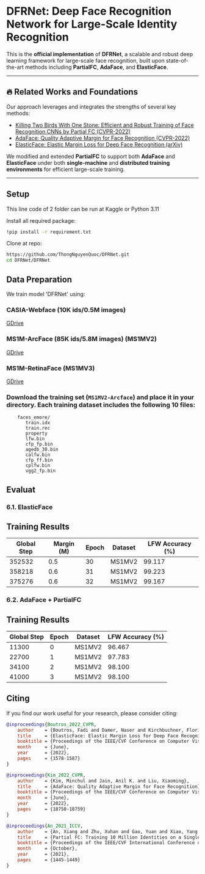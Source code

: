 # DFRNet: Deep Face Recognition Network for Large-Scale Identity Recognition

This is the **official implementation** of **DFRNet**, a scalable and robust deep learning framework for large-scale face recognition, built upon state-of-the-art methods including **PartialFC**, **AdaFace**, and **ElasticFace**.

---

## 🔥 Related Works and Foundations

Our approach leverages and integrates the strengths of several key methods:

- [Killing Two Birds With One Stone: Efficient and Robust Training of Face Recognition CNNs by Partial FC (CVPR-2022)](https://arxiv.org/abs/2203.15565)
- [AdaFace: Quality Adaptive Margin for Face Recognition (CVPR-2022)](https://arxiv.org/abs/2204.00964)
- [ElasticFace: Elastic Margin Loss for Deep Face Recognition (arXiv)](https://arxiv.org/pdf/2109.09416.pdf)

We modified and extended **PartialFC** to support both **AdaFace** and **ElasticFace** under both **single-machine** and **distributed training environments** for efficient large-scale training.

---

## Setup
This line code of 2 folder can be run at Kaggle or Python 3.11 

Install all required package:

```bash
!pip install -r requirement.txt
```

Clone at repo:
```bash
https://github.com/ThongNguyenQuoc/DFRNet.git
cd DFRNet/DFRNet
```

##  Data Preparation
We train model 'DFRNet' using:

### CASIA-Webface (10K ids/0.5M images) 
[GDrive](https://drive.google.com/file/d/1KxNCrXzln0lal3N4JiYl9cFOIhT78y1l/view?usp=sharing)

### MS1M-ArcFace (85K ids/5.8M images) (MS1MV2)

[GDrive](https://drive.google.com/file/d/1SXS4-Am3bsKSK615qbYdbA_FMVh3sAvR/view?usp=sharing)

### MS1M-RetinaFace (MS1MV3)

[GDrive](https://drive.google.com/file/d/1JgmzL9OLTqDAZE86pBgETtSQL4USKTFy/view?usp=sharing)

### Download the training set (`MS1MV2-Arcface`) and place it in your directory. Each training dataset includes the following 10 files:

```Shell
    faces_emore/
       train.idx
       train.rec
       property
       lfw.bin
       cfp_fp.bin
       agedb_30.bin
       calfw.bin
       cfp_ff.bin
       cplfw.bin
       vgg2_fp.bin
```

## Evaluat
### 6.1. ElasticFace

## Training Results

| Global Step | Margin (M) | Epoch | Dataset   | LFW Accuracy (%) |
|-------------|------------|-------|-----------|------------------|
| 352532      | 0.5        | 30    | MS1MV2    | 99.117           |
| 358218      | 0.6        | 31    | MS1MV2    | 99.223           |
| 375276      | 0.6        | 32    | MS1MV2    | 99.167           |



### 6.2. AdaFace + PartialFC

## Training Results

| Global Step |Epoch | Dataset   | LFW Accuracy (%) |
|-------------|------|---------- |------------------|
| 11300       | 0    | MS1MV2    | 96.467           |
| 22700       | 1    | MS1MV2    | 97.783           |
| 34100       | 2    | MS1MV2    | 98.100           |
| 41000       | 3    | MS1MV2    | 98.100           |

## Citing
If you find our work useful for your research, please consider citing:
```BibTeX
@inproceedings{Boutros_2022_CVPR,
    author    = {Boutros, Fadi and Damer, Naser and Kirchbuchner, Florian and Kuijper, Arjan},
    title     = {ElasticFace: Elastic Margin Loss for Deep Face Recognition},
    booktitle = {Proceedings of the IEEE/CVF Conference on Computer Vision and Pattern Recognition (CVPR) Workshops},
    month     = {June},
    year      = {2022},
    pages     = {1578-1587}
}

@inproceedings{Kim_2022_CVPR,
    author    = {Kim, Minchul and Jain, Anil K. and Liu, Xiaoming},
    title     = {AdaFace: Quality Adaptive Margin for Face Recognition},
    booktitle = {Proceedings of the IEEE/CVF Conference on Computer Vision and Pattern Recognition (CVPR)},
    month     = {June},
    year      = {2022},
    pages     = {18750-18759}
}

@inproceedings{An_2021_ICCV,
    author    = {An, Xiang and Zhu, Xuhan and Gao, Yuan and Xiao, Yang and Zhao, Yongle and Feng, Ziyong and Wu, Lan and Qin, Bin and Zhang, Ming and Zhang, Debing and Fu, Ying},
    title     = {Partial FC: Training 10 Million Identities on a Single Machine},
    booktitle = {Proceedings of the IEEE/CVF International Conference on Computer Vision (ICCV) Workshops},
    month     = {October},
    year      = {2021},
    pages     = {1445-1449}
}
```

